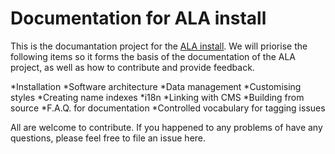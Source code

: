 Documentation for ALA install
=============

This is the documantation project for the [ALA install](https://github.com/AtlasOfLivingAustralia/ala-install). We will priorise the following items so it forms the basis of the documentation of the ALA project, as well as how to contribute and provide feedback.

*Installation
*Software architecture
*Data management
*Customising styles
*Creating name indexes
*i18n
*Linking with CMS
*Building from source
*F.A.Q. for documentation
*Controlled vocabulary for tagging issues

All are welcome to contribute. If you happened to any problems of have any questions, please feel free to file an issue here.